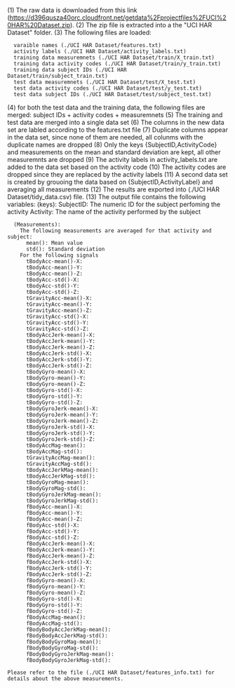 (1) The raw data is downloaded from this link (https://d396qusza40orc.cloudfront.net/getdata%2Fprojectfiles%2FUCI%20HAR%20Dataset.zip).
(2) The zip file is extracted into a the "UCI HAR Dataset" folder.
(3) The following files are loaded:

      varaible names (./UCI HAR Dataset/features.txt)
      activity labels (./UCI HAR Dataset/activity_labels.txt)
      training data measuremnets (./UCI HAR Dataset/train/X_train.txt)
      training data activity codes (./UCI HAR Dataset/train/y_train.txt)
      training data subject IDs (./UCI HAR Dataset/train/subject_train.txt)
      test data measuremnets (./UCI HAR Dataset/test/X_test.txt)
      test data activity codes (./UCI HAR Dataset/test/y_test.txt)
      test data subject IDs (./UCI HAR Dataset/test/subject_test.txt)

(4) for both the test data and the training data, the following files are merged:
    subject IDs + activity codes + measuremnets
(5) The training and test data are merged into a single data set
(6) The columns in the new data set are labled according to the features.txt file
(7) Duplicate columns appear in the data set, since none of them are needed, all colunms with the duplicate names are dropped
(8) Only the keys {SubjectID,ActivityCode} and measurements on the mean and standard deviation are kept, all other measuremnts are dropped
(9) The activity labels in activity_labels.txt are added to the data set based on the activity code
(10) The activity codes are dropped since they are replaced by the activity labels
(11) A second data set is created by grouoing the data based on {SubjectID,ActivityLabel} and averaging all measurements
(12) The results are exported into (./UCI HAR Dataset/tidy_data.csv) file.
(13) The output file contains the following variables:
      (keys):
        SubjectID: The numeric ID for the subject perfoming the activity
        Activity: The name of the activity performed by the subject

      (Measurements):
        The following measurements are averaged for that activity and subject:
          mean(): Mean value
          std(): Standard deviation
        For the following signals
          tBodyAcc-mean()-X:
          tBodyAcc-mean()-Y:
          tBodyAcc-mean()-Z:
          tBodyAcc-std()-X: 
          tBodyAcc-std()-Y:
          tBodyAcc-std()-Z:
          tGravityAcc-mean()-X:
          tGravityAcc-mean()-Y:
          tGravityAcc-mean()-Z:
          tGravityAcc-std()-X:
          tGravityAcc-std()-Y:
          tGravityAcc-std()-Z:
          tBodyAccJerk-mean()-X:
          tBodyAccJerk-mean()-Y:
          tBodyAccJerk-mean()-Z:
          tBodyAccJerk-std()-X:
          tBodyAccJerk-std()-Y:
          tBodyAccJerk-std()-Z:
          tBodyGyro-mean()-X:
          tBodyGyro-mean()-Y:
          tBodyGyro-mean()-Z:
          tBodyGyro-std()-X:
          tBodyGyro-std()-Y:
          tBodyGyro-std()-Z:
          tBodyGyroJerk-mean()-X:
          tBodyGyroJerk-mean()-Y:
          tBodyGyroJerk-mean()-Z:
          tBodyGyroJerk-std()-X:
          tBodyGyroJerk-std()-Y:
          tBodyGyroJerk-std()-Z:
          tBodyAccMag-mean():
          tBodyAccMag-std():
          tGravityAccMag-mean():
          tGravityAccMag-std():
          tBodyAccJerkMag-mean():
          tBodyAccJerkMag-std():
          tBodyGyroMag-mean():
          tBodyGyroMag-std():
          tBodyGyroJerkMag-mean():
          tBodyGyroJerkMag-std():
          fBodyAcc-mean()-X:
          fBodyAcc-mean()-Y:
          fBodyAcc-mean()-Z:
          fBodyAcc-std()-X:
          fBodyAcc-std()-Y:
          fBodyAcc-std()-Z:
          fBodyAccJerk-mean()-X:
          fBodyAccJerk-mean()-Y:
          fBodyAccJerk-mean()-Z:
          fBodyAccJerk-std()-X:
          fBodyAccJerk-std()-Y:
          fBodyAccJerk-std()-Z:
          fBodyGyro-mean()-X:
          fBodyGyro-mean()-Y:
          fBodyGyro-mean()-Z:
          fBodyGyro-std()-X:
          fBodyGyro-std()-Y:
          fBodyGyro-std()-Z:
          fBodyAccMag-mean():
          fBodyAccMag-std():
          fBodyBodyAccJerkMag-mean():
          fBodyBodyAccJerkMag-std():
          fBodyBodyGyroMag-mean():
          fBodyBodyGyroMag-std():
          fBodyBodyGyroJerkMag-mean():
          fBodyBodyGyroJerkMag-std():

    Please refer to the file (./UCI HAR Dataset/features_info.txt) for details about the above measurements.
